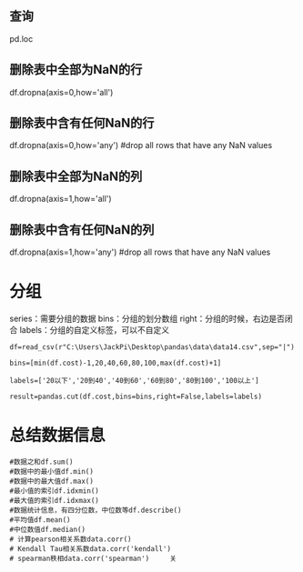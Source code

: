 ## 查询
pd.loc

## 删除表中全部为NaN的行
df.dropna(axis=0,how='all') 

## 删除表中含有任何NaN的行
df.dropna(axis=0,how='any') #drop all rows that have any NaN values

## 删除表中全部为NaN的列
df.dropna(axis=1,how='all') 

## 删除表中含有任何NaN的列
df.dropna(axis=1,how='any') #drop all rows that have any NaN values


# 分组

series：需要分组的数据
bins：分组的划分数组
right：分组的时候，右边是否闭合
labels：分组的自定义标签，可以不自定义

```
df=read_csv(r"C:\Users\JackPi\Desktop\pandas\data\data14.csv",sep="|")
 
bins=[min(df.cost)-1,20,40,60,80,100,max(df.cost)+1]
 
labels=['20以下','20到40','40到60','60到80','80到100','100以上']
 
result=pandas.cut(df.cost,bins=bins,right=False,labels=labels)
```

# 总结数据信息
```
#数据之和df.sum()
#数据中的最小值df.min()
#数据中的最大值df.max()
#最小值的索引df.idxmin()
#最大值的索引df.idxmax()
#数据统计信息，有四分位数，中位数等df.describe()
#平均值df.mean()
#中位数值df.median() 
# 计算pearson相关系数data.corr() 
# Kendall Tau相关系数data.corr('kendall')  
# spearman秩相data.corr('spearman')     关  
```